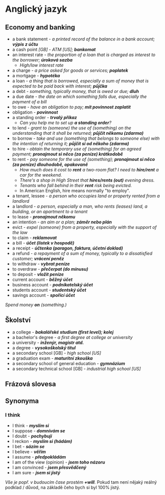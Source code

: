 # Anglický jazyk

## Economy and banking
- a bank statement - *a printed record of the balance in a bank account; **výpis z účtu***
- a cash point *[GB]* - *ATM [US]; **bankomat***
- an interest rate - *the proportion of a loan that is charged as interest to the borrower; **úroková sazba***
    - *High/low interest rate*
- a charge - *a price asked for goods or services; **poplatek***
- a mortgage - ***hypotéka***
- a loan - *a thing that is borrowed, especially a sum of money that is expected to be paid back with interest; **půjčka***
- a debt - *something, typically money, that is owed or due; **dluh***
- a due date - *the date on which something falls due, especially the payment of a bill*
- to owe - *have an obligation to pay; **mít povinnost zaplatit***
- obligation - ***povinnost***
- a standing order - ***trvalý příkaz***
    - *Can you help me to set up **a standing order**?* 
- to lend - *grant to (someone) the use of (something) on the understanding that it shall be returned; **půjčit někomu (zdarma)***
- to borrow - *take and use (something that belongs to someone else) with the intention of returning it; **půjčit si od někoho (zdarma)***
- to hire - *obtain the temporary use of (something) for an agreed payment; **pronajmout si něco (za peníze) krátkodobě***
- to rent - *pay someone for the use of (something); **pronajmout si něco (za peníze) dlouhodobě, opakovaně***
     - *How much does it cost to **rent** a two-room flat? I need to **hire/rent** a car for the weekend.*
     - *There's a shop in High Street that **hires/rents (out)** evening dress.*
     - *Tenants who fall behind in their **rent** risk being evicted.*
     - In American English, hire means normally "to employ".
- a tenant, lessee - *a person who occupies land or property rented from a landlord*
- a landlord - *a person, especially a man, who rents (leases) land, a building, or an apartment to a tenant*
- to lease - ***pronajmout někomu***
- an intention - *an aim or a plan; **záměr nebo plán***
- evict - *expel (someone) from a property, especially with the support of the law*
- to claim - ***reklamovat***
- a bill - ***účet (lístek v hospodě)***
- a receipt - ***účtenka (paragon, faktura, účetní doklad)***
- a refund - *a repayment of a sum of money, typically to a dissatisfied customer; **vrácení peněz***
- to withdraw - ***vybrat peníze***
- to overdraw - ***přečerpat (do mínusu)***
- to deposit - ***vložit peníze***
- current account - ***běžný účet***
- business account - ***podnikatelský účet***
- students account - ***studentský účet***
- savings account - ***spořící účet***

*Spend money **on** (something.)*

## Školství
- a college - ***bakalářské studium (first level); kolej***
- a bachelor's degree - *a first degree at college or university*
- a university - ***inženýr, magistr atd.***
- a degree - ***vysokoškolský titul***
- a secondary school [GB] - *high school [US]*
- a graduation exam - ***maturitní zkouška***
- a secondary school of general education - ***gymnázium***
- a secondary technical school [GB] - *industrial high school [US]*

## Frázová slovesa

## Synonyma
### I think
- I think - ***myslím si***
- I suppose - ***domnívám se***
- I doubt - ***pochybuji***
- I reckon - ***myslím si (hádám)***
- I bet - ***sázím se***
- I believe - ***věřím***
- I assume - ***předpokládám***
- I am of the view (opinion) - ***jsem toho názoru***
- I am convinced - ***jsem přesvědčený***
- I am sure - ***jsem si jistý***

*Vše je popř. v budoucím čase prostém **+will**.* Pokud tam není nějaký reálný podklad / důvod, na základě čeho bych si byl 100% jistý.
